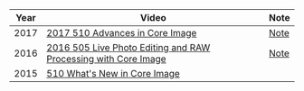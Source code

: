 


Year|Video|Note
--|--|--
2017|[2017 510 Advances in Core Image](https://developer.apple.com/videos/play/wwdc2017/510/)|[Note](2017-510-advances-in-coreimage)
2016| [2016 505 Live Photo Editing and RAW Processing with Core Image](https://developer.apple.com/videos/play/wwdc2016/505/) |[Note](2016-505-live-photo-editing-and-raw-processing-with-core-image)
2015|[510 What's New in Core Image](https://developer.apple.com/videos/play/wwdc2015/510/)|
